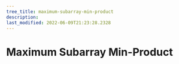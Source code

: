 ```yaml
---
tree_title: maximum-subarray-min-product
description: 
last_modified: 2022-06-09T21:23:28.2328
---
```


# Maximum Subarray Min-Product

